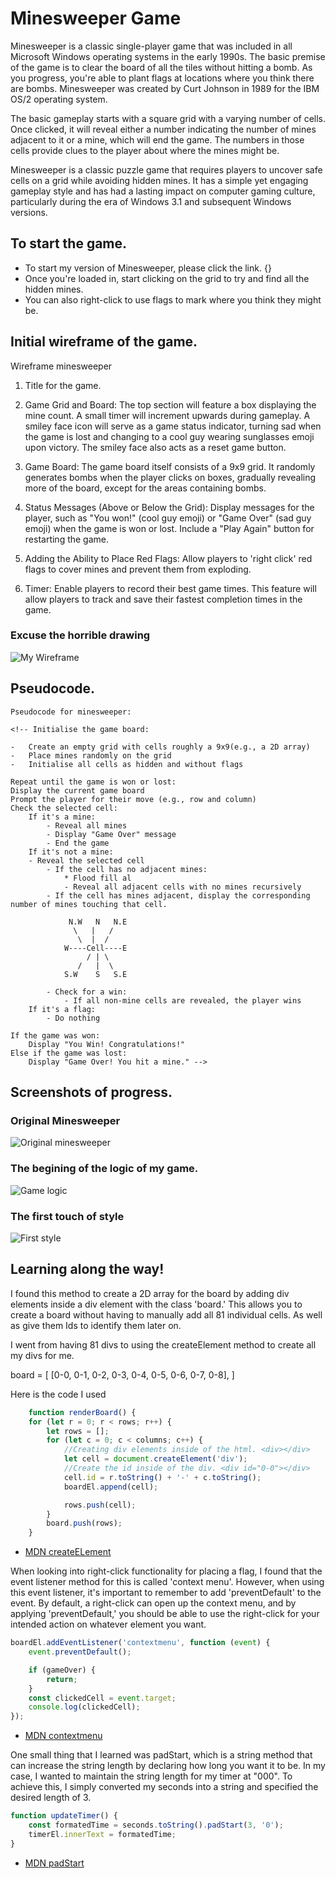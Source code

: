 # Minesweeper Game

Minesweeper is a classic single-player game that was included in all Microsoft Windows operating systems in the early 1990s. The basic premise of the game is to clear the board of all the tiles without hitting a bomb. As you progress, you're able to plant flags at locations where you think there are bombs. Minesweeper was created by Curt Johnson in 1989 for the IBM OS/2 operating system.

The basic gameplay starts with a square grid with a varying number of cells. Once clicked, it will reveal either a number indicating the number of mines adjacent to it or a mine, which will end the game. The numbers in those cells provide clues to the player about where the mines might be.

Minesweeper is a classic puzzle game that requires players to uncover safe cells on a grid while avoiding hidden mines. It has a simple yet engaging gameplay style and has had a lasting impact on computer gaming culture, particularly during the era of Windows 3.1 and subsequent Windows versions.

## To start the game.

-   To start my version of Minesweeper, please click the link. {}
-   Once you're loaded in, start clicking on the grid to try and find all the hidden mines.
-   You can also right-click to use flags to mark where you think they might be.

## Initial wireframe of the game.

Wireframe minesweeper

1. Title for the game.

2. Game Grid and Board:
   The top section will feature a box displaying the mine count.
   A small timer will increment upwards during gameplay.
   A smiley face icon will serve as a game status indicator, turning sad when the game is lost and changing to a cool guy wearing sunglasses emoji upon victory. The smiley face also acts as a reset game button.

3. Game Board:
   The game board itself consists of a 9x9 grid.
   It randomly generates bombs when the player clicks on boxes, gradually revealing more of the board, except for the areas containing bombs.

4. Status Messages (Above or Below the Grid):
   Display messages for the player, such as "You won!" (cool guy emoji) or "Game Over" (sad guy emoji) when the game is won or lost.
   Include a "Play Again" button for restarting the game.

5. Adding the Ability to Place Red Flags:
   Allow players to 'right click' red flags to cover mines and prevent them from exploding.

6. Timer:
   Enable players to record their best game times. This feature will allow players to track and save their fastest completion times in the game.

### Excuse the horrible drawing

![My Wireframe](./Images/Minesweper%20wireframe%20.png)

## Pseudocode.

```
Pseudocode for minesweeper:

<!-- Initialise the game board:

-   Create an empty grid with cells roughly a 9x9(e.g., a 2D array)
-   Place mines randomly on the grid
-   Initialise all cells as hidden and without flags

Repeat until the game is won or lost:
Display the current game board
Prompt the player for their move (e.g., row and column)
Check the selected cell:
    If it's a mine:
        - Reveal all mines
        - Display "Game Over" message
        - End the game
    If it's not a mine:
    - Reveal the selected cell
        - If the cell has no adjacent mines:
            * Flood fill al
            - Reveal all adjacent cells with no mines recursively
        - If the cell has mines adjacent, display the corresponding number of mines touching that cell.

             N.W   N   N.E
              \   |   /
               \  |  /
            W----Cell----E
                 / | \
               /   |  \
            S.W    S   S.E

        - Check for a win:
            - If all non-mine cells are revealed, the player wins
    If it's a flag:
        - Do nothing

If the game was won:
    Display "You Win! Congratulations!"
Else if the game was lost:
    Display "Game Over! You hit a mine." -->

```

## Screenshots of progress.

### Original Minesweeper

![Original minesweeper](./Images/Screenshot%202023-10-19%20at%201.31.26%20pm.png)

### The begining of the logic of my game.

![Game logic](./Images/Screenshot%202023-10-22%20at%2010.12.29%20am.png)

### The first touch of style

![First style](./Images/Add%20some%20style%20Minesweeper%202023.png)

## Learning along the way!

I found this method to create a 2D array for the board by adding div elements inside a div element with the class 'board.' This allows you to create a board without having to manually add all 81 individual cells. As well as give them Ids to identify them later on.

I went from having 81 divs to using the createElement method to create all my divs for me.

<!-- <div class="c0r0" id="cell"></div> + 80 -->

board = [
[0-0, 0-1, 0-2, 0-3, 0-4, 0-5, 0-6, 0-7, 0-8],
]

Here is the code I used

```js
    function renderBoard() {
    for (let r = 0; r < rows; r++) {
        let rows = [];
        for (let c = 0; c < columns; c++) {
            //Creating div elements inside of the html. <div></div>
            let cell = document.createElement('div');
            //Create the id inside of the div. <div id="0-0"></div>
            cell.id = r.toString() + '-' + c.toString();
            boardEl.append(cell);

            rows.push(cell);
        }
        board.push(rows);
    }
```

-   [MDN createELement](https://developer.mozilla.org/en-US/docs/Web/API/Document/createElement)

When looking into right-click functionality for placing a flag, I found that the event listener method for this is called 'context menu'. However, when using this event listener, it's important to remember to add 'preventDefault' to the event. By default, a right-click can open up the context menu, and by applying 'preventDefault,' you should be able to use the right-click for your intended action on whatever element you want.

```js
boardEl.addEventListener('contextmenu', function (event) {
    event.preventDefault();

    if (gameOver) {
        return;
    }
    const clickedCell = event.target;
    console.log(clickedCell);
});
```

-   [MDN contextmenu](https://developer.mozilla.org/en-US/docs/Web/API/Element/contextmenu_event)

One small thing that I learned was padStart, which is a string method that can increase the string length by declaring how long you want it to be. In my case, I wanted to maintain the string length for my timer at "000". To achieve this, I simply converted my seconds into a string and specified the desired length of 3.

```js
function updateTimer() {
    const formatedTime = seconds.toString().padStart(3, '0');
    timerEl.innerText = formatedTime;
}
```

-   [MDN padStart](https://developer.mozilla.org/en-US/docs/Web/JavaScript/Reference/Global_Objects/String/padStart)
